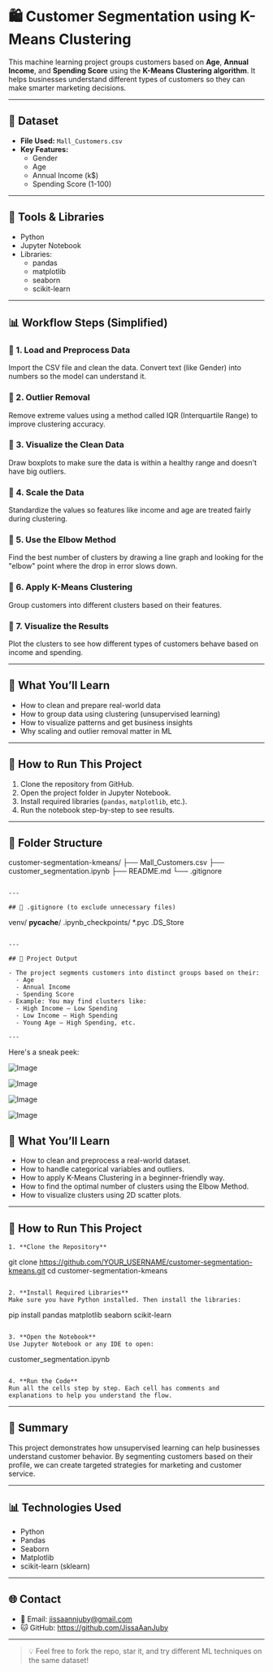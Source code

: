 # 🛍️ Customer Segmentation using K-Means Clustering

This machine learning project groups customers based on **Age**, **Annual Income**, and **Spending Score** using the **K-Means Clustering algorithm**. It helps businesses understand different types of customers so they can make smarter marketing decisions.

---

## 📁 Dataset

- **File Used:** `Mall_Customers.csv`
- **Key Features:**
  - Gender
  - Age
  - Annual Income (k$)
  - Spending Score (1-100)

---

## 🧰 Tools & Libraries

- Python
- Jupyter Notebook
- Libraries:
  - pandas
  - matplotlib
  - seaborn
  - scikit-learn

---

## 📊 Workflow Steps (Simplified)

### 🔹 1. Load and Preprocess Data
Import the CSV file and clean the data. Convert text (like Gender) into numbers so the model can understand it.

### 🔹 2. Outlier Removal
Remove extreme values using a method called IQR (Interquartile Range) to improve clustering accuracy.

### 🔹 3. Visualize the Clean Data
Draw boxplots to make sure the data is within a healthy range and doesn't have big outliers.

### 🔹 4. Scale the Data
Standardize the values so features like income and age are treated fairly during clustering.

### 🔹 5. Use the Elbow Method
Find the best number of clusters by drawing a line graph and looking for the "elbow" point where the drop in error slows down.

### 🔹 6. Apply K-Means Clustering
Group customers into different clusters based on their features.

### 🔹 7. Visualize the Results
Plot the clusters to see how different types of customers behave based on income and spending.

---

## 📌 What You’ll Learn

- How to clean and prepare real-world data
- How to group data using clustering (unsupervised learning)
- How to visualize patterns and get business insights
- Why scaling and outlier removal matter in ML

---

## 🚀 How to Run This Project

1. Clone the repository from GitHub.
2. Open the project folder in Jupyter Notebook.
3. Install required libraries (`pandas`, `matplotlib`, etc.).
4. Run the notebook step-by-step to see results.

---

## 📁 Folder Structure


customer-segmentation-kmeans/
├── Mall_Customers.csv
├── customer_segmentation.ipynb
├── README.md
└── .gitignore
```

---

## 📂 .gitignore (to exclude unnecessary files)

```
venv/
__pycache__/
.ipynb_checkpoints/
*.pyc
.DS_Store
```

---

## 🌟 Project Output

- The project segments customers into distinct groups based on their:
  - Age
  - Annual Income
  - Spending Score
- Example: You may find clusters like:
  - High Income – Low Spending
  - Low Income – High Spending
  - Young Age – High Spending, etc.

---
```
Here's a sneak peek:

![Image](https://github.com/user-attachments/assets/9341a732-0ccc-4db2-9f86-9ab21c83bd5b)

![Image](https://github.com/user-attachments/assets/a09261c9-a56e-4554-a575-7cfc95f15ee6)

![Image](https://github.com/user-attachments/assets/365b2963-e101-46bb-aaa8-6ae97b38093e)

![Image](https://github.com/user-attachments/assets/5a9620c6-f47b-49d6-9272-69221eb36aad)



## 🧠 What You’ll Learn

- How to clean and preprocess a real-world dataset.
- How to handle categorical variables and outliers.
- How to apply K-Means Clustering in a beginner-friendly way.
- How to find the optimal number of clusters using the Elbow Method.
- How to visualize clusters using 2D scatter plots.

---

## 🚀 How to Run This Project
```
1. **Clone the Repository**
   ```
   git clone https://github.com/YOUR_USERNAME/customer-segmentation-kmeans.git
   cd customer-segmentation-kmeans
   ```

2. **Install Required Libraries**
   Make sure you have Python installed. Then install the libraries:
   ```
   pip install pandas matplotlib seaborn scikit-learn
   ```

3. **Open the Notebook**
   Use Jupyter Notebook or any IDE to open:
   ```
   customer_segmentation.ipynb
   ```

4. **Run the Code**
   Run all the cells step by step. Each cell has comments and explanations to help you understand the flow.
```
---

## 📌 Summary

This project demonstrates how unsupervised learning can help businesses understand customer behavior. By segmenting customers based on their profile, we can create targeted strategies for marketing and customer service.

---

## 📊 Technologies Used

- Python
- Pandas
- Seaborn
- Matplotlib
- scikit-learn (sklearn)

---

## 🌐 Contact

- 📧 Email: jissaannjuby@gmail.com  
- 🐱 GitHub: https://github.com/JissaAanJuby


---

> 💡 Feel free to fork the repo, star it, and try different ML techniques on the same dataset!

